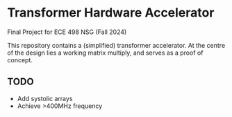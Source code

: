 # Transformer Hardware Accelerator
Final Project for ECE 498 NSG (Fall 2024)

This repository contains a (simplified) transformer accelerator. At the centre of the design lies a working matrix multiply, and serves as a proof of concept.

## TODO
- Add systolic arrays
- Achieve >400MHz frequency
